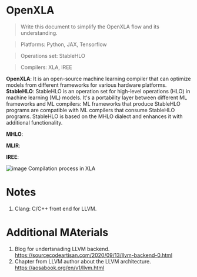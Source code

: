 # OpenXLA
> Write this document to simplify the OpenXLA flow and its understanding.

> Platforms: Python, JAX, Tensorflow

> Operations set: StableHLO

> Compilers: XLA, IREE

**OpenXLA**: It is an open-source machine learning compiler that can optimize models from different frameworks for various hardware platforms.
**StableHLO**: StableHLO is an operation set for high-level operations (HLO) in machine learning (ML) models. It's a portability layer between different ML frameworks and ML compilers: ML frameworks that produce StableHLO programs are compatible with ML compilers that consume StableHLO programs. StableHLO is based on the MHLO dialect and enhances it with additional functionality.

**MHLO**: 

**MLIR**:

**IREE**:

![image](https://github.com/RajuMachupalli/OpenXLA/assets/52839597/aa79bea8-f846-4f7e-b952-6fc0d91db076)
Compilation process in XLA

# Notes
1. Clang: C/C++ front end for LLVM.


# Additional MAterials
1. Blog for undertsnading LLVM backend. https://sourcecodeartisan.com/2020/09/13/llvm-backend-0.html
2. Chapter from LLVM author about the LLVM architecture. https://aosabook.org/en/v1/llvm.html
